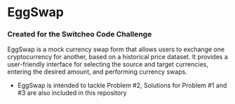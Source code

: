 # EggSwap

### Created for the Switcheo Code Challenge

EggSwap is a mock currency swap form that allows users to exchange one cryptocurrency for another, based on a historical price dataset. It provides a user-friendly interface for selecting the source and target currencies, entering the desired amount, and performing currency swaps.

-   EggSwap is intended to tackle Problem #2, Solutions for Problem #1 and #3 are also included in this repository
